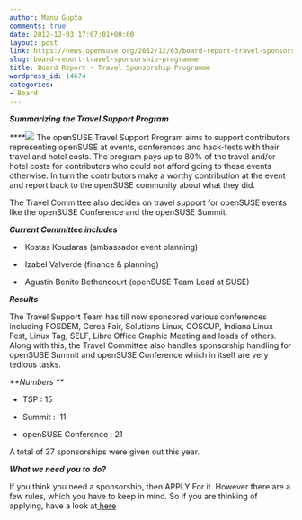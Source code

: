 ```yaml
---
author: Manu Gupta
comments: true
date: 2012-12-03 17:07:01+00:00
layout: post
link: https://news.opensuse.org/2012/12/03/board-report-travel-sponsorship-programme/
slug: board-report-travel-sponsorship-programme
title: Board Report - Travel Sponsorship Programme
wordpress_id: 14674
categories:
- Board
---
```


_**Summarizing the Travel Support Program**_

_****_[![](//news.opensuse.org/wp-content/uploads/2012/12/3654543066_2c8823cb03_o.jpg)](//news.opensuse.org/?attachment_id=14680)
The openSUSE Travel Support Program aims to support contributors representing openSUSE at events, conferences and hack-fests with their travel and hotel costs. The program pays up to 80% of the travel and/or hotel costs for contributors who could not afford going to these events otherwise. In turn the contributors make a worthy contribution at the event and report back to the openSUSE community about what they did.

The Travel Committee also decides on travel support for openSUSE events like the openSUSE Conference and the openSUSE Summit.

_**Current Committee includes**_



	
  *  Kostas Koudaras (ambassador event planning)

	
  *  Izabel Valverde (finance & planning)

	
  *  Agustin Benito Bethencourt (openSUSE Team Lead at SUSE)


_**Results**_

The Travel Support Team has till now sponsored various conferences including FOSDEM, Cerea Fair, Solutions Linux, COSCUP, Indiana Linux Fest, Linux Tag, SELF, Libre Office Graphic Meeting and loads of others. Along with this, the Travel Committee also handles sponsorship handling for openSUSE Summit and openSUSE Conference which in itself are very tedious tasks.

_**Numbers **_



	
  * TSP : 15

	
  * Summit :  11

	
  * openSUSE Conference : 21


A total of 37 sponsorships were given out this year.

_**What we need you to do?**_

If you think you need a sponsorship, then APPLY For it. However there are a few rules, which you have to keep in mind. So if you are thinking of applying, have a look at[ here](https://en.opensuse.org/openSUSE:Travel_Support_Program)




